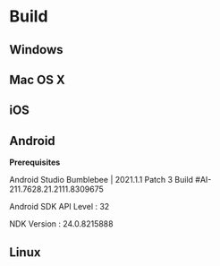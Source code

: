 # Build

## Windows

## Mac OS X

## iOS

## Android

**Prerequisites**

Android Studio Bumblebee | 2021.1.1 Patch 3 Build #AI-211.7628.21.2111.8309675

Android SDK API Level : 32

NDK Version : 24.0.8215888

## Linux

## 

## 